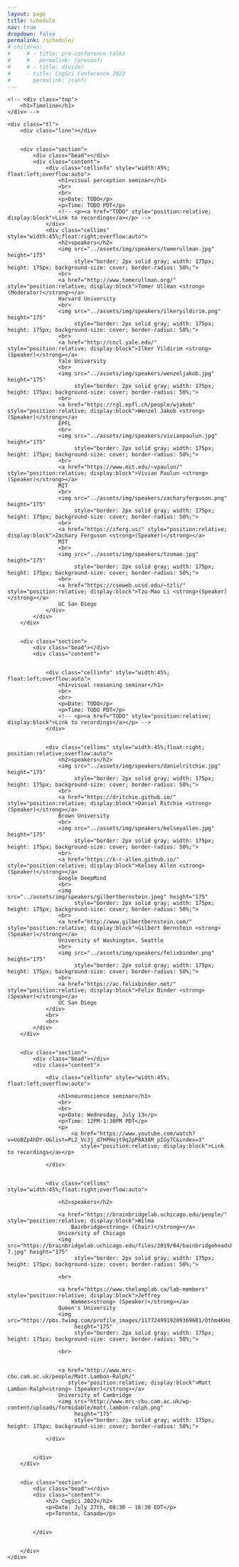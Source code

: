 ```yaml
---
layout: page
title: schedule
nav: true
dropdown: false
permalink: /schedule/
# children:
#     # - title: pre-conference talks
#     #   permalink: /preconf/
#     # - title: divider
#     - title: CogSci Conference 2022
#       permalink: /conf/
---
```


<link rel="stylesheet" href="{{ site.baseurl | prepend: site.url }}/custom.css">


<div class="container_tl">

    <!-- <div class="top">
        <h1>Timeline</h1>
    </div> -->

    <div class="tl">
        <div class="line"></div>


        <div class="section">
            <div class="bead"></div>
            <div class="content">
                <div class="cellinfo" style="width:45%; float:left;overflow:auto">
                    <h1>visual perception seminar</h1>
                    <br>
                    <br>
                    <p>Date: TODO</p>
                    <p>Time: TODO PDT</p>
                    <!-- <p><a href="TODO" style="position:relative; display:block">Link to recordings</a></p> -->
                </div>
                <div class="cellims" style="width:45%;float:right;overflow:auto">
                    <h2>speakers</h2>
                    <img src="../assets/img/speakers/tomerullman.jpg" height="175"
                         style="border: 2px solid gray; width: 175px; height: 175px; background-size: cover; border-radius: 50%;">
                    <br>
                    <a href="http://www.tomerullman.org/" style="position:relative; display:block">Tomer Ullman <strong>(Moderator)</strong></a>
                    Harvard University
                    <br>
                    <img src="../assets/img/speakers/ilkeryildirim.png" height="175"
                         style="border: 2px solid gray; width: 175px; height: 175px; background-size: cover; border-radius: 50%;">
                    <br>
                    <a href="http://cncl.yale.edu/" style="position:relative; display:block">Ilker Yildirim <strong>(Speaker)</strong></a>
                    Yale University
                    <br>
                    <img src="../assets/img/speakers/wenzeljakob.jpg" height="175"
                         style="border: 2px solid gray; width: 175px; height: 175px; background-size: cover; border-radius: 50%;">
                    <br>
                    <a href="https://rgl.epfl.ch/people/wjakob" style="position:relative; display:block">Wenzel Jakob <strong>(Speaker)</strong></a>
                    EPFL
                    <br>
                    <img src="../assets/img/speakers/vivianpaulun.jpg" height="175"
                         style="border: 2px solid gray; width: 175px; height: 175px; background-size: cover; border-radius: 50%;">
                    <br>
                    <a href="https://www.mit.edu/~vpaulun/" style="position:relative; display:block">Vivian Paulun <strong>(Speaker)</strong></a>
                    MIT
                    <br>
                    <img src="../assets/img/speakers/zacharyferguson.png" height="175"
                         style="border: 2px solid gray; width: 175px; height: 175px; background-size: cover; border-radius: 50%;">
                    <br>
                    <a href="https://zferg.us/" style="position:relative; display:block">Zachary Ferguson <strong>(Speaker)</strong></a>
                    MIT
                    <br>
                    <img src="../assets/img/speakers/tzumao.jpg" height="175"
                         style="border: 2px solid gray; width: 175px; height: 175px; background-size: cover; border-radius: 50%;">
                    <br>
                    <a href="https://cseweb.ucsd.edu/~tzli/" style="position:relative; display:block">Tzu-Mao Li <strong>(Speaker)</strong></a>
                    UC San Diego
                </div>
            </div>
        </div>


        <div class="section">
            <div class="bead"></div>
            <div class="content">


                <div class="cellinfo" style="width:45%; float:left;overflow:auto">
                    <h1>visual reasoning seminar</h1>
                    <br>
                    <br>
                    <p>Date: TODO</p>
                    <p>Time: TODO PDT</p>
                    <!-- <p><a href="TODO" style="position:relative; display:block">Link to recordings</a></p> -->
                </div>


                <div class="cellims" style="width:45%;float:right; position:relative;overflow:auto">
                    <h2>speakers</h2>
                    <img src="../assets/img/speakers/danielritchie.jpg" height="175"
                         style="border: 2px solid gray; width: 175px; height: 175px; background-size: cover; border-radius: 50%;">
                    <br>
                    <a href="https://dritchie.github.io/" style="position:relative; display:block">Daniel Ritchie <strong>(Speaker)</strong></a>
                    Brown University
                    <br>
                    <img src="../assets/img/speakers/kelseyallen.jpg" height="175"
                         style="border: 2px solid gray; width: 175px; height: 175px; background-size: cover; border-radius: 50%;">
                    <br>
                    <a href="https://k-r-allen.github.io/" style="position:relative; display:block">Kelsey Allen <strong>(Speaker)</strong></a>
                    Google DeepMind
                    <br>
                    <img src="../assets/img/speakers/gilbertbernstein.jpeg" height="175"
                         style="border: 2px solid gray; width: 175px; height: 175px; background-size: cover; border-radius: 50%;">
                    <br>
                    <a href="http://www.gilbertbernstein.com/" style="position:relative; display:block">Gilbert Bernstein <strong>(Speaker)</strong></a>
                    University of Washington, Seattle
                    <br>
                    <img src="../assets/img/speakers/felixbinder.png" height="175"
                         style="border: 2px solid gray; width: 175px; height: 175px; background-size: cover; border-radius: 50%;">
                    <br>
                    <a href="https://ac.felixbinder.net/" style="position:relative; display:block">Felix Binder <strong>(Speaker)</strong></a>
                    UC San Diego
                </div>
                <br>
                <br>
            </div>
        </div>


        <div class="section">
            <div class="bead"></div>
            <div class="content">

                <div class="cellinfo" style="width:45%; float:left;overflow:auto">

                    <h1>neuroscience seminar</h1>
                    <br>
                    <br>
                    <p>Date: Wednesday, July 13</p>
                    <p>Time: 12PM-1:30PM PDT</p>
                    <p>
                        <a href="https://www.youtube.com/watch?v=UoBZp4hDY-U&list=PL2_Vc3j_d7HPHojt9q2pP8A3AM_pIGy7C&index=3"
                           style="position:relative; display:block">Link to recordings</a></p>

                </div>


                <div class="cellims" style="width:45%;float:right;overflow:auto">

                    <h2>speakers</h2>

                    <a href="https://brainbridgelab.uchicago.edu/people/" style="position:relative; display:block">Wilma
                        Bainbridge<strong> (Chair)</strong></a>
                    University of Chicago
                    <img src="https://brainbridgelab.uchicago.edu/files/2019/04/bainbridgeheadshot-7.jpg" height="175"
                         style="border: 2px solid gray; width: 175px; height: 175px; background-size: cover; border-radius: 50%;">

                    <br>

                    <a href="https://www.thelamplab.ca/lab-members" style="position:relative; display:block">Jeffrey
                        Wammes<strong> (Speaker)</strong></a>
                    Queen's University
                    <img src="https://pbs.twimg.com/profile_images/1177249919209369601/Othm4KHn_400x400.jpg"
                         height="175"
                         style="border: 2px solid gray; width: 175px; height: 175px; background-size: cover; border-radius: 50%;">

                    <br>


                    <a href="http://www.mrc-cbu.cam.ac.uk/people/Matt.Lambon-Ralph/"
                       style="position:relative; display:block">Matt Lambon-Ralph<strong> (Speaker)</strong></a>
                    University of Cambridge
                    <img src="http://www.mrc-cbu.cam.ac.uk/wp-content/uploads/formidable/matt.lambon-ralph.png"
                         height="175"
                         style="border: 2px solid gray; width: 175px; height: 175px; background-size: cover; border-radius: 50%;">

                </div>


            </div>
        </div>


        <div class="section">
            <div class="bead"></div>
            <div class="content">
                <h2> CogSci 2022</h2>
                <p>Date: July 27th, 08:30 – 16:30 EDT</p>
                <p>Toronto, Canada</p>


            </div>


        </div>
    </div>


</div>

<script src="{{ site.baseurl | prepend: site.url }}/timeline.js">
